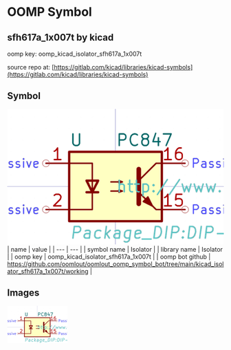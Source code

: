 # OOMP Symbol  
## sfh617a_1x007t  by kicad  
  
oomp key: oomp_kicad_isolator_sfh617a_1x007t  
  
source repo at: [https://gitlab.com/kicad/libraries/kicad-symbols](https://gitlab.com/kicad/libraries/kicad-symbols)  
## Symbol  
  
[![working.png](working_600.png)](working.png)  
| name | value | 
| --- | --- | 
| symbol name | Isolator | 
| library name | Isolator | 
| oomp key | oomp_kicad_isolator_sfh617a_1x007t | 
| oomp bot github | https://github.com/oomlout/oomlout_oomp_symbol_bot/tree/main/kicad_isolator_sfh617a_1x007t/working | 
## Images  
  
[![working.png](working_140.png)](working.png)  
